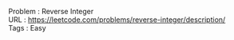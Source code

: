 Problem : Reverse Integer<br>
URL : https://leetcode.com/problems/reverse-integer/description/ <br>
Tags : Easy 
